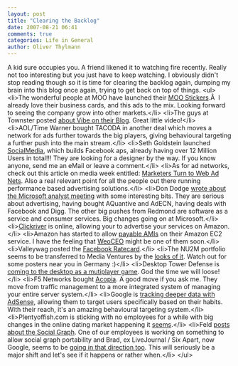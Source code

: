 ```yaml
---
layout: post
title: "Clearing the Backlog"
date: 2007-08-21 06:41
comments: true
categories: Life in General
author: Oliver Thylmann
---
```

















A kid sure occupies you. A friend likened it to watching fire recently. Really not too interesting but you just have to keep watching. I obviously didn't stop reading though so it is time for clearing the backlog again, dumping my brain into this blog once again, trying to get back on top of things.
&lt;ul&gt;
	&lt;li&gt;The wonderful people at MOO have launched their [MOO Stickers](http://www.moo.com/products/stickers.php).Â  I already love their business cards, and this ads to the mix. Looking forward to seeing the company grow into other markets.&lt;/li&gt;
	&lt;li&gt;The guys at Townster posted [about Vibe on their Blog](http://blog.townster.de/2007/07/20/vibe-wir-brauchen-mehr-vibe/). Great little video!&lt;/li&gt;
	&lt;li&gt;AOL/Time Warner bought TACODA in another deal which moves a network for ads further towards the big players, giving behavioural targeting a further push into the main stream.&lt;/li&gt;
	&lt;li&gt;Seth Goldstein launched [SocialMedia](http://www.socialmedia.com/), which builds Facebook aps, already having over 12 Million Users in total!!! They are looking for a designer by the way. If you know anyone, send me an eMail or leave a comment.&lt;/li&gt;
	&lt;li&gt;As for ad networks, check out this article on media week entitled: [Marketers Turn to Web Ad Nets](http://www.mediaweek.com/mw/news/interactive/article_display.jsp?vnu_content_id=1003614929). Also a real relevant point for all the people out there running performance based advertising solutions.&lt;/li&gt;
	&lt;li&gt;Don Dodge [wrote about the Microsoft analyst meeting](http://dondodge.typepad.com/the_next_big_thing/2007/07/advertising-sof.html) with some interesting bits. They are serious about advertising, having bought AQuantive and AdECN, having deals with Facebook and Digg. The other big pushes from Redmond are software as a service and consumer services. Big changes going on at Microsoft.&lt;/li&gt;
	&lt;li&gt;[Clickriver](https://clickriver.com/advertiser/login/home;jsessionid=C472116E6A25B9B3D399B613CB1673AC?$g6K+l7Nd0uH+aBQ0LWjs6yq/CfzfludW) is online, allowing your to advertise your services on Amazon.&lt;/li&gt;
	&lt;li&gt;Amazon has started to allow [payable AMIs](http://aws.typepad.com/aws/2007/07/start-filling-u.html) on their Amazon EC2 service. I have the feeling that [WeoCEO](http://weoceo.weogeo.com/) might be one of them soon.&lt;/li&gt;
	&lt;li&gt;Valleywag posted the [Facebook Ratecard](http://valleywag.com/tech/online-advertising/facebooks-secret-rate-card-284029.php).&lt;/li&gt;
	&lt;li&gt;The NU2M portfolio seems to be transferred to Media Ventures by the [looks of it](http://mediaventures.de/index.php?id=mv-portfolio). Watch out for some posters near you in Germany :)&lt;/li&gt;
	&lt;li&gt;Desktop Tower Defense is [coming to the desktop as a mutiplayer game](http://macapper.com/2007/08/08/multiplayer-desktop-tower-defense-your-favorite-new-timewaster/). God the time we will loose!&lt;/li&gt;
	&lt;li&gt;F5 Networks bought [Acopia](http://www.acopia.com/). A good move if you ask me. They move from traffic management to a more integrated system of managing your entire server system.&lt;/li&gt;
	&lt;li&gt;Google is [tracking deeper data with AdSense](http://googleblog.blogspot.com/2007/08/online-ad-serving-tests.html), allowing them to target users specifically based on their habits. With their reach, it's an amazing behavioural targeting system.&lt;/li&gt;
	&lt;li&gt;Plentyoffish.com is sticking with no employees for a while with big changes in the online dating market happening it [seems](http://plentyoffish.wordpress.com/2007/08/13/no-employees-for-a-while/).&lt;/li&gt;
	&lt;li&gt;Feld [posts about the Social Graph](http://www.feld.com/blog/archives/2007/08/social_graph_th.html). One of our employees is working on something to allow social graph portability and Brad, ex LiveJournal / Six Apart, now Google, seems to be [going in that direction too](http://bradfitz.com/social-graph-problem/). This will seriously be a major shift and let's see if it happens or rather when.&lt;/li&gt;
&lt;/ul&gt;

